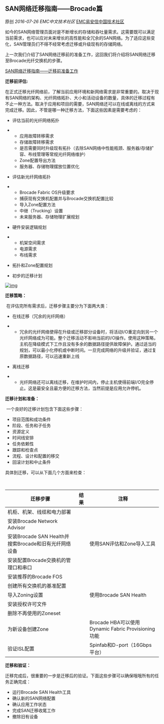 ## SAN网络迁移指南——Brocade篇

原创 *2016-07-26* *EMC中文技术社区* [EMC易安信中国技术社区](https://mp.weixin.qq.com/s?__biz=MjM5NjY0NzAwMg==&mid=2651771229&idx=2&sn=7aa9105793672d50258372921fbb77d5&scene=21##)

​      如今的SAN网络管理员面对是不断增长的存储和吞吐量需求。这需要既可以满足当前需求，也可以应对未来增长的高性能和全冗余的SAN网络。为了适应这些变化，SAN管理员们不得不经常考虑迁移或升级现有的存储网络。

​      上一次我们介绍了SAN网络迁移前的准备工作，这回我们将介绍将SAN网络迁移至Brocade光纤交换机的步骤。

[SAN网络迁移指南——迁移前准备工作](http://mp.weixin.qq.com/s?__biz=MjM5NjY0NzAwMg==&mid=2651771224&idx=3&sn=7574f27b5500753edd9d372a2f268400&scene=21#wechat_redirect)

 

**迁移前评估:**

 

​      在正式迁移光纤网络前，了解当前应用环境和新网络需求是非常重要的。取决于现有SAN网络的架构、光纤网络拓扑、大小和活动设备的数量，具体的迁移过程有不止一种方法。取决于应用和项目的需要，SAN网络还可以在线或离线的方式来完成迁移。因此，不管是哪一种迁移方法，下面这些因素是需要考虑的：

- 评估当前的光纤网络拓扑

- - 应用故障转移需求
  - 存储故障转移需求
  - 是否需要同时升级现有拓扑（去除SAN网络中性能瓶颈、服务器/存储扩容、布线管理等常规光纤网络维护）
  - Zone配置导出方法
  - 服务器、存储物理摆放位置优化

- 评估新光纤网络拓扑

- - Brocade Fabric OS升级要求
  - 捕获现有交换机配置并与Brocade交换机配置比较
  - 导入Zone配置方法
  - 中继（Trucking）设置
  - 未来服务器、存储物理扩展规划

- 硬件安装逻辑规划

- - 机架空间需求
  - 电源需求
  - 布线需求

- 拓扑和Zone配置规划

- 初步的迁移计划

[![img](http://mmbiz.qpic.cn/mmbiz/TztEwAzAQIVrHiaZvt93tBDfUsSEgLf2Xm7gwnHvWRDc2RC19k9lQ5WTH7ick8ukEbw1icJY0Xz2HE9nT5Vd95kAw/640?wx_fmt=jpeg&tp=webp&wxfrom=5&wx_lazy=1)]()

 

**迁移策略：**

 

​      在评估完所有需求后，迁移步骤主要分为下面两大类：

- 在线迁移（冗余的光纤网络）

- - 冗余的光纤网络使得在升级或迁移部分设备时，将活动I/O重定向到另一个光纤网络成为可能。整个迁移活动不影响当前的I/O操作。使用这种策略，主机在降级模式下工作且没有多余的数据路径提供故障保护。通过适当的规划，可以最小化停机或中断时间。一旦完成网络的升级并验证，通过复原数据路径，可以迅速重新上线

- 离线迁移

- - 光纤网络还可以离线迁移，在维护时间内，停止主机使得前端I/O完全停止。这是最安全且最方便的迁移方法，当然前提是应用允许停机。

 

**迁移计划和准备：**

 

​      一个良好的迁移计划包含下面这些步骤：

- 项目范围和成功条件
- 阶段、任务和子任务
- 资源定义
- 时间线安排
- 任务依赖性
- 跟踪和检查点
- 流程、设计和配置的移交
- 回滚计划和中止条件

具体到迁移，可以从下面几个方面来检查：   

​                                 

| 迁移步骤                                    | 结果   | 注释                                       |
| --------------------------------------- | ---- | ---------------------------------------- |
| 机柜、机架、线缆和电力部署                           |      |                                          |
| 安装Brocade Network   Advisor             |      |                                          |
| 安装Brocade SAN Health并搜索Brocade和旧有光纤网络设备 |      | 使用SAN评估和Zone导入工具                         |
| 安装配置Brocade交换机的管理口和串口                   |      |                                          |
| 安装推荐的Brocade FOS                        |      |                                          |
| 创建所有交换机的基准配置                            |      |                                          |
| 导入Zoning设置                              |      | 使用Brocade SAN Health                     |
| 安装授权许可文件                                |      |                                          |
| 删除不再使用的Zoneset                          |      |                                          |
| 为新设备创建Zone                              |      | Brocade   HBA可以使用Dynamic Fabric Provisioning功能 |
| 验证ISL配置                                 |      | Spinfab和D-port（16Gbps平台）                 |

 

 

**迁移和验证：**

 

​      迁移完成后，很重要的一步是迁移后的验证。下面这些步骤可以确保哦哦所有的任务正确完成：

- 运行Brocade SAN Health工具
- 确认新的SAN网络配置
- 确认应用工作状态
- 完成SAN迁移收尾工作
- 撤除旧有设备
